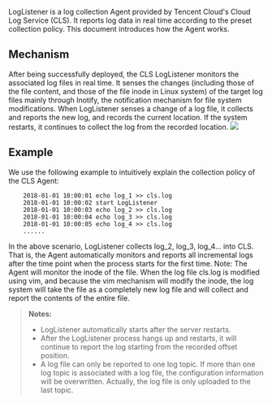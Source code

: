 ﻿LogListener is a log collection Agent provided by Tencent Cloud's Cloud Log Service (CLS). It reports log data in real time according to the preset collection policy. This document introduces how the Agent works.

## Mechanism 
After being successfully deployed, the CLS LogListener monitors the associated log files in real time. It senses the changes (including those of the file content, and those of the file inode in Linux system) of the target log files mainly through Inotify, the notification mechanism for file system modifications. When LogListener senses a change of a log file, it collects and reports the new log, and records the current location. If the system restarts, it continues to collect the log from the recorded location.
![](https://main.qcloudimg.com/raw/6fbd9f15d394c044c54b434ad4c93ecb.png)

## Example
We use the following example to intuitively explain the collection policy of the CLS Agent:
```
    2018-01-01 10:00:01 echo log_1 >> cls.log
    2018-01-01 10:00:02 start LogListener
    2018-01-01 10:00:03 echo log_2 >> cls.log
    2018-01-01 10:00:04 echo log_3 >> cls.log
    2018-01-01 10:00:05 echo log_4 >> cls.log
    ......
```
In the above scenario, LogListener collects log_2, log_3, log_4... into CLS. That is, the Agent automatically monitors and reports all incremental logs after the time point when the process starts for the first time. Note: The Agent will monitor the inode of the file. When the log file cls.log is modified using vim, and because the vim mechanism will modify the inode, the log system will take the file as a completely new log file and will collect and report the contents of the entire file.
> **Notes:**
> - LogListener automatically starts after the server restarts.
> - After the LogListener process hangs up and restarts, it will continue to report the log starting from the recorded offset position.
> - A log file can only be reported to one log topic. If more than one log topic is associated with a log file, the configuration information will be overwritten. Actually, the log file is only uploaded to the last topic.

